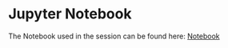 # Jupyter Notebook

The Notebook used in the session can be found here: [Notebook](https://github.com/dphi-official/Machine_Learning_Bootcamp/blob/master/ML_Problem_Solving/A-Complete-ML-Pipeline-Tutorial.ipynb)